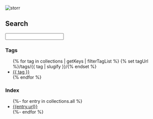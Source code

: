 <img class="hero" src="/img/sitemap.png" alt="storr"/> 

## Search

<form action="https://duckduckgo.com">
  <input name="q" id="search" />
  <input type="hidden" name="sites" value="oliverjam.es" />
  <input type="hidden" name="ko" value="-2" />
  <input type="hidden" name="k1" value="-1" />
  <input type="hidden" name="kz" value="-1" />
  <input type="hidden" name="km" value="m" />
  <input type="hidden" name="k7" value="#fafef5" />
</form>

### Tags

<ul class="tags">
{% for tag in collections | getKeys | filterTagList %}
	{% set tagUrl %}/tags/{{ tag | slugify }}/{% endset %}
	<li><a href="{{ tagUrl }}" class="post-tag">{{ tag }}</a>
	</li>
{% endfor %}
</ul>

### Index

<ul>
	{%- for entry in collections.all %}
	<li><a href="{{ entry.url }}">{{entry.url}}</a></li>
	{%- endfor %}
</ul>